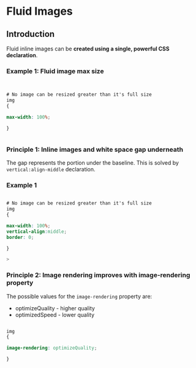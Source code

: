# Fluid Images

## Introduction

Fluid inline images can be **created using a single, powerful CSS declaration**.


### Example 1: Fluid image max size
```css


# No image can be resized greater than it's full size
img
{

max-width: 100%;

}



```

### Principle 1: Inline images and white space gap underneath

The gap represents the portion under the baseline. This is solved by ```vertical:align-middle``` declaration.

### Example 1
```css

# No image can be resized greater than it's full size
img
{

max-width: 100%;
vertical-align:middle;
border: 0;

}

>

```

### Principle 2: Image rendering improves with image-rendering property

The possible values for the ```image-rendering``` property are:

- optimizeQuality - higher quality
- optimizedSpeed - lower quality

```css

img
{

image-rendering: optimizeQuality;

}


```

